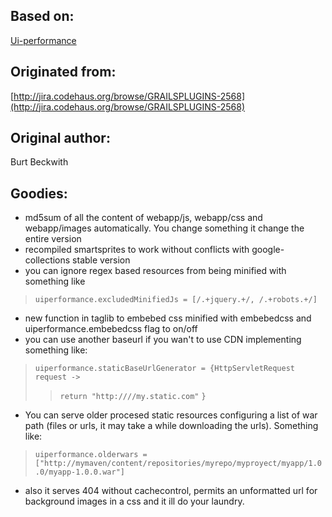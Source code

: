 ## Based on:
[Ui-performance](http://www.grails.org/plugin/ui-performance)
## Originated from:
[http://jira.codehaus.org/browse/GRAILSPLUGINS-2568](http://jira.codehaus.org/browse/GRAILSPLUGINS-2568)
## Original author:
Burt Beckwith


## Goodies:
- md5sum of all the content of webapp/js, webapp/css and webapp/images automatically. You change something it change the entire version
- recompiled smartsprites to work without conflicts with google-collections stable version
- you can ignore regex based resources from being minified with something like


> `uiperformance.excludedMinifiedJs = [/.+jquery.+/, /.+robots.+/]`

- new function in taglib to embebed css minified with embebedcss and uiperformance.embebedcss flag to on/off
- you can use another baseurl if you wan't to use CDN implementing something like:

> `uiperformance.staticBaseUrlGenerator = {HttpServletRequest request ->`
> > `return "http:////my.static.com"`
> `}`

- You can serve older procesed static resources configuring a list of war path (files or urls, it may take a while downloading the urls). Something like:

> `uiperformance.olderwars = ["http://mymaven/content/repositories/myrepo/myproyect/myapp/1.0.0/myapp-1.0.0.war"]`

- also it serves 404 without cachecontrol, permits an unformatted url for background images in a css and it ill do your laundry.
